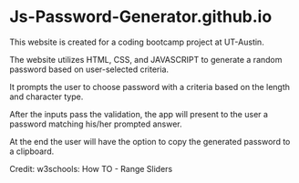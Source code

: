 # Js-Password-Generator.github.io

This website is created for a coding bootcamp project at UT-Austin.

The website utilizes HTML, CSS, and JAVASCRIPT to generate a random password based on user-selected criteria.

It prompts the user to choose password with a criteria based on the length and character type.

After the inputs pass the validation, the app will present to the user a password matching his/her prompted answer.

At the end the user will have the option to copy the generated password to a clipboard.

Credit:
    w3schools: How TO - Range Sliders